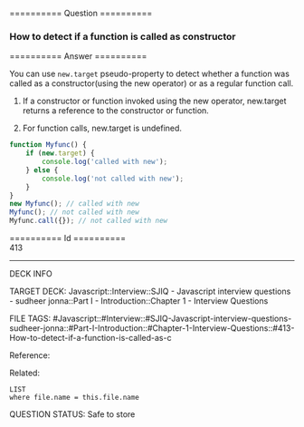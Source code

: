 ========== Question ==========  

### How to detect if a function is called as constructor  

========== Answer ==========  

You can use `new.target` pseudo-property to detect whether a function was called as a constructor(using the new operator) or as a regular function call.

1. If a constructor or function invoked using the new operator, new.target returns a reference to the constructor or function.

2. For function calls, new.target is undefined.

```javascript
function Myfunc() {
    if (new.target) {
        console.log('called with new');
    } else {
        console.log('not called with new');
    }
}
new Myfunc(); // called with new
Myfunc(); // not called with new
Myfunc.call({}); // not called with new
```

========== Id ==========  
413

---

DECK INFO

TARGET DECK: Javascript::Interview::SJIQ - Javascript interview questions - sudheer jonna::Part I - Introduction::Chapter 1 - Interview Questions

FILE TAGS: #Javascript::#Interview::#SJIQ-Javascript-interview-questions-sudheer-jonna::#Part-I-Introduction::#Chapter-1-Interview-Questions::#413-How-to-detect-if-a-function-is-called-as-c

Reference:

Related:

```dataview
LIST
where file.name = this.file.name
```

QUESTION STATUS: Safe to store
